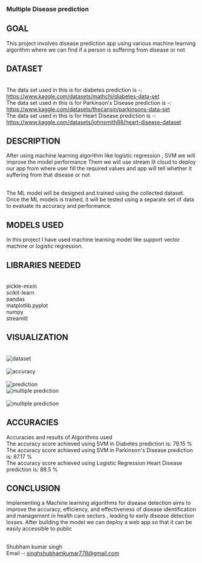 ### Multiple Disease prediction

## GOAL

This project involves disease prediction app using various machine learning algorithm where we can find if a person is suffering from disease or not

## DATASET

<br>The data set used in this is for diabetes prediction is -: https://www.kaggle.com/datasets/mathchi/diabetes-data-set
<br>The data set used in this is for Parkinson's Disease prediction is -: https://www.kaggle.com/datasets/thecansin/parkinsons-data-set
<br>The data set used in this is for Heart Disease prediction is -: https://www.kaggle.com/datasets/johnsmith88/heart-disease-dataset

## DESCRIPTION

After using machine learning algorithm like logistic regression , SVM we will improve the model performance
Them we will use stream lit cloud to deploy our app from where user fill the required values and app will tell whether it suffering from that disease or not

<br>The ML model will be designed and trained using the collected dataset.
<br>Once the ML models is trained, it will be tested using a separate set of data to evaluate its accuracy and performance.


## MODELS USED

In this project I have used machine learning model like support vector machine or logistic regression.

## LIBRARIES NEEDED

<br>pickle-mixin
<br>scikit-learn
<br>pandas
<br>matplotlib.pyplot
<br>numpy
<br>streamlit

## VISUALIZATION

<br>![dataset](https://github.com/Shubhamkumar-op/World-of-AI/blob/main/machine_learning/Multiple%20disease%20prediction%20web%20app/images/Screenshot%202023-03-31%20211527.png)</br>
<br>![accuracy](https://github.com/Shubhamkumar-op/World-of-AI/blob/main/machine_learning/Multiple%20disease%20prediction%20web%20app/images/Screenshot%202023-03-31%20211125.png)</br>
<br>![prediction](https://github.com/Shubhamkumar-op/World-of-AI/blob/main/machine_learning/Multiple%20disease%20prediction%20web%20app/images/Screenshot%202023-03-31%20211719.png)
<br>![multiple prediction](https://github.com/Shubhamkumar-op/World-of-AI/blob/main/machine_learning/Multiple%20disease%20prediction%20web%20app/images/Screenshot%202023-03-31%20211955.png)</br>
<br>![multiple prediction](https://github.com/Shubhamkumar-op/World-of-AI/blob/main/machine_learning/Multiple%20disease%20prediction%20web%20app/images/Screenshot%202023-03-31%20212018.png)</br>

## ACCURACIES

Accuracies and results of Algorithms used
<br>The accuracy score achieved using SVM in Diabetes prediction is: 79.15 %
<br>The accuracy score achieved using SVM in Parkinson's Disease prediction is: 87.17 %
<br>The accuracy score achieved using Logistic Regression Heart Disease prediction is: 88.5 %

## CONCLUSION

Implementing a Machine learning algorithms for disease detection aims to improve the accuracy, efficiency, and effectiveness of disease identification and management in health care sectors , leading to early disease detection losses.
After building the model we can deploy a web app so that it can be easily accessible to public

<br>Shubham kumar singh</br>
Email -: singhshubhamkumar778@gmail.com

